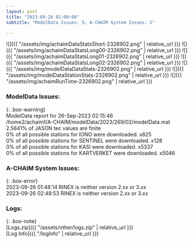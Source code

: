 ```yaml
---
layout: post
title: "2023-09-26 02:00:00"
subtitle: "ModelData Issues: 5; A-CHAIM System Issues: 2"

---
```


![]({{ "/assets/img/achaimDataStatsShort-2326902.png" | relative_url }})
![]({{ "/assets/img/achaimDataStatsLong00-2326902.png" | relative_url }})
![]({{ "/assets/img/achaimDataStatsLong01-2326902.png" | relative_url }})
![]({{ "/assets/img/achaimDataStatsLong02-2326902.png" | relative_url }})
![]({{ "/assets/img/modelDataDataStats-2326902.png" | relative_url }})
![]({{ "/assets/img/modelDataStationStats-2326902.png" | relative_url }})
![]({{ "/assets/img/achaimRunTime-2326902.png" | relative_url }})


### ModelData Issues:  
  
{: .box-warning}  
 ModelData report for 26-Sep-2023 02:15:46   
 /home2/achaim1/A-CHAIM/modelData/2023/269/02/modelData.mat   
 2.5641% of JASON tec values are finite   
 0% of all possible stations for IONO were downloaded. x825   
 0% of all possible stations for SENTINEL were downloaded. x128   
 0% of all possible stations for KASI were downloaded. x5337   
 0% of all possible stations for KARTVERKET were downloaded. x5046   
  
### A-CHAIM System Issues:  
  
{: .box-error}  
2023-09-26 01:48:14 RINEX is neither version 2.xx or 3.xx  
2023-09-26 02:48:53 RINEX is neither version 2.xx or 3.xx  

### Logs:  
  
{: .box-note}  
[Logs.zip]({{ "/assets/other/logs.zip" | relative_url }})  
[Log Info]({{ "/logInfo" | relative_url }})  
